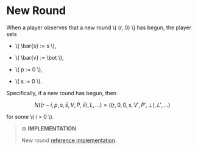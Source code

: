 # New Round

When a player observes that a new round \\( (r, 0) \\) has begun, the player
sets

- \\( \bar{s} := s \\),

- \\( \bar{v} := \bot \\),

- \\( p := 0 \\),

- \\( s := 0 \\).

Specifically, if a new round has begun, then

$$
N((r-i, p, s, \bar{s}, V, P, \bar{v}), L, \ldots)
= ((r, 0, 0, s, V', P', \bot), L', \ldots)
$$

for some \\( i > 0 \\).

> ⚙️ **IMPLEMENTATION**
>
> New round [reference implementation](https://github.com/algorand/go-algorand/blob/b6e5bcadf0ad3861d4805c51cbf3f695c38a93b7/agreement/player.go#L454).